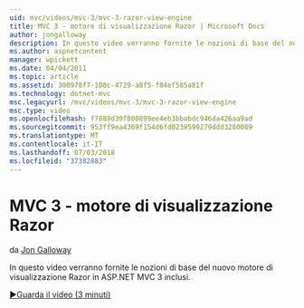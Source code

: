 ```yaml
---
uid: mvc/videos/mvc-3/mvc-3-razor-view-engine
title: MVC 3 - motore di visualizzazione Razor | Microsoft Docs
author: jongalloway
description: In questo video verranno fornite le nozioni di base del nuovo motore di visualizzazione Razor in ASP.NET MVC 3 inclusi.
ms.author: aspnetcontent
manager: wpickett
ms.date: 04/04/2011
ms.topic: article
ms.assetid: 300978f7-108c-4729-a8f5-f84ef585a81f
ms.technology: dotnet-mvc
msc.legacyurl: /mvc/videos/mvc-3/mvc-3-razor-view-engine
msc.type: video
ms.openlocfilehash: f7889d39f800899ee4eb3bbabdc946da426aa9ad
ms.sourcegitcommit: 953ff9ea4369f154d6fd0239599279ddd3280009
ms.translationtype: MT
ms.contentlocale: it-IT
ms.lasthandoff: 07/03/2018
ms.locfileid: "37382883"
---
```

<a name="mvc-3---razor-view-engine"></a>MVC 3 - motore di visualizzazione Razor
====================
da [Jon Galloway](https://github.com/jongalloway)

In questo video verranno fornite le nozioni di base del nuovo motore di visualizzazione Razor in ASP.NET MVC 3 inclusi.

[&#9654;Guarda il video (3 minuti)](https://channel9.msdn.com/Blogs/ASP-NET-Site-Videos/mvc-3-razor-view-engine)
